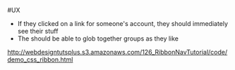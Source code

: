 #UX

* If they clicked on a link for someone's account, they should immediately see their stuff
* The should be able to glob together groups as they like

http://webdesigntutsplus.s3.amazonaws.com/126_RibbonNavTutorial/code/demo_css_ribbon.html